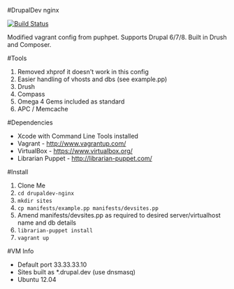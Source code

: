 #DrupalDev nginx

[![Build Status](http://r2.ayil.co.uk:8080/buildStatus/icon?job=drupaldev-nginx)](http://r2.ayil.co.uk:8080/job/drupaldev-nginx/)

Modified vagrant config from puphpet. Supports Drupal 6/7/8. Built in Drush and Composer.

#Tools
1. Removed xhprof it doesn't work in this config
2. Easier handling of vhosts and dbs (see example.pp)
3. Drush
4. Compass
5. Omega 4 Gems included as standard
6. APC / Memcache

#Dependencies
* Xcode with Command Line Tools installed
* Vagrant - http://www.vagrantup.com/
* VirtualBox - https://www.virtualbox.org/
* Librarian Puppet - http://librarian-puppet.com/

#Install

1. Clone Me
2. `cd drupaldev-nginx`
3. `mkdir sites`
4. `cp manifests/example.pp manifests/devsites.pp`
5. Amend manifests/devsites.pp as required to desired server/virtualhost name and db details
6. `librarian-puppet install`
7. `vagrant up`

#VM Info
* Default port 33.33.33.10
* Sites built as *.drupal.dev (use dnsmasq)
* Ubuntu 12.04

